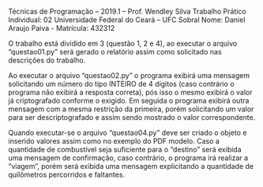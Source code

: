 Técnicas de Programação – 2019.1 – Prof. Wendley Silva
Trabalho Prático Individual: 02 Universidade Federal do Ceará – UFC Sobral
Nome: Daniel Araujo Paiva - Matrícula: 432312

O trabalho está dividido em 3 (questão 1, 2 e 4), ao executar o arquivo 
“questao01.py” será gerado o relatório assim como solicitado nas descrições do 
trabalho.

Ao executar o arquivo “questao02.py” o programa exibirá uma mensagem 
solicitando um número do tipo INTEIRO de 4 dígitos (caso contrário o programa 
não exibirá a resposta correta), pós isso o mesmo exibirá o valor já 
criptografado conforme o exigido. Em seguida o programa exibirá outra 
mensagem com a mesma restrição da primeira, porém solicitando um valor 
para ser descriptografado e assim sendo mostrado o valor correspondente.

Quando executar-se o arquivo “questao04.py” deve ser criado o objeto e 
inserido valores assim como no exemplo do PDF modelo. Caso a quantidade 
de combustível seja suficiente para o “destino” será exibida uma mensagem de 
confirmação, caso contrário, o programa irá realizar a “viagem”, porém será 
exibida uma mensagem explicitando a quantidade de quilômetros percorridos e 
faltantes.
